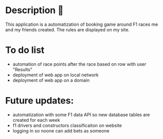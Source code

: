 # Description 📝
This application is a automatization of booking game around F1 races me and my friends created.
The rules are displayed on my site.
# To do list 
- automation of race points after the race based on row with user "Results"
- deployment of web app on local network
- deployment of web app on a domain
# Future updates:
- automatization with some F1 data API so new database tables are created for each week
- f1 drivers and constructors classificaiton on website
- logging in so noone can add bets as someone
